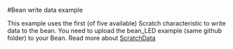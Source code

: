 #Bean write data example

This example uses the first (of five available) Scratch characteristic to write data to the bean.
You need to upload the bean_LED example (same github folder) to your Bean.
Read more about [ScratchData](https://punchthrough.com/bean/the-arduino-reference/setscratchdata/)

